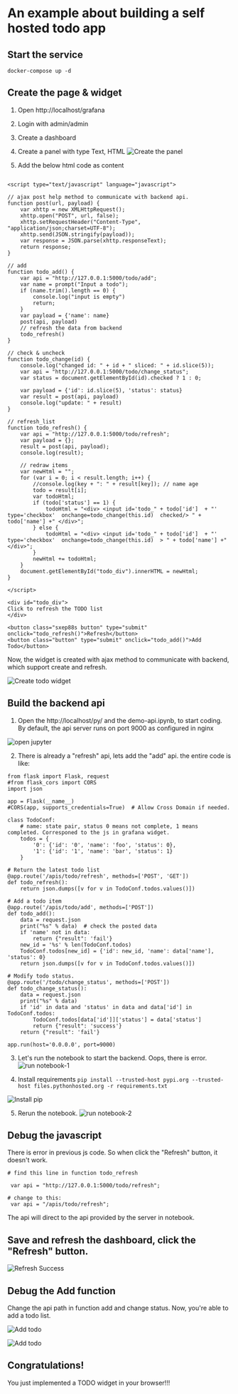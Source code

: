 
# An example about building a self hosted todo app



## Start the service

```
docker-compose up -d
```


## Create the page & widget

1. Open http://localhost/grafana
2. Login with admin/admin
3. Create a dashboard
4. Create a panel with type Text, HTML
![Create the panel](imgs/create-page.jpg)

5. Add the below html code as content

```

<script type="text/javascript" language="javascript">

// ajax post help method to communicate with backend api.
function post(url, payload) {
    var xhttp = new XMLHttpRequest();
    xhttp.open("POST", url, false);
    xhttp.setRequestHeader("Content-Type", "application/json;charset=UTF-8");
    xhttp.send(JSON.stringify(payload));
    var response = JSON.parse(xhttp.responseText);
    return response;
}

// add
function todo_add() {
    var api = "http://127.0.0.1:5000/todo/add";
    var name = prompt("Input a todo");
    if (name.trim().length == 0) {
        console.log("input is empty")
        return;
    }
    var payload = {'name': name}
    post(api, payload)
    // refresh the data from backend
    todo_refresh()
}

// check & uncheck
function todo_change(id) {
    console.log("changed id: " + id + " sliced: " + id.slice(5));
    var api = "http://127.0.0.1:5000/todo/change_status";
    var status = document.getElementById(id).checked ? 1 : 0;

    var payload = {'id': id.slice(5), 'status': status}
    var result = post(api, payload)
    console.log("update: " + result)
}

// refresh_list
function todo_refresh() {
    var api = "http://127.0.0.1:5000/todo/refresh";
    var payload = {};
    result = post(api, payload);
    console.log(result);

    // redraw items
    var newHtml = "";
    for (var i = 0; i < result.length; i++) {
        //console.log(key + ": " + result[key]); // name age
        todo = result[i];
        var todoHtml;
        if (todo['status'] == 1) {
            todoHtml = "<div> <input id='todo_" + todo['id']  + "' type='checkbox'  onchange=todo_change(this.id)  checked/> " + todo['name'] +" </div>";
        } else {
            todoHtml = "<div> <input id='todo_" + todo['id']  + "' type='checkbox'  onchange=todo_change(this.id)  > " + todo['name'] +" </div>";
        }
        newHtml += todoHtml;
    }
    document.getElementById("todo_div").innerHTML = newHtml;
}

</script>

<div id="todo_div">
Click to refresh the TODO list
</div>

<button class="sxep88s button" type="submit" onclick="todo_refresh()">Refresh</button>
<button class="button" type="submit" onclick="todo_add()">Add Todo</button>

```

Now, the widget is created with ajax method to communicate with backend, which support create and refresh.

![Create todo widget](imgs/create-todo-widget.jpg)


## Build the backend api

1. Open the http://localhost/py/ and the demo-api.ipynb, to start coding. By default, the api server runs on port 9000 as configured in nginx

![open jupyter](imgs/open-jupyter.jpg)

2. There is already a "refresh" api, lets add the "add" api. the entire code is like:
```
from flask import Flask, request
#from flask_cors import CORS
import json

app = Flask(__name__)
#CORS(app, supports_credentials=True)  # Allow Cross Domain if needed.

class TodoConf:
    # name: state pair, status 0 means not complete, 1 means completed. Corresponed to the js in grafana widget.
    todos = {
        '0': {'id': '0', 'name': 'foo', 'status': 0},
        '1': {'id': '1', 'name': 'bar', 'status': 1}
    }

# Return the latest todo list
@app.route('/apis/todo/refresh', methods=['POST', 'GET'])
def todo_refresh():
    return json.dumps([v for v in TodoConf.todos.values()])

# Add a todo item
@app.route('/apis/todo/add', methods=['POST'])
def todo_add():
    data = request.json
    print("%s" % data)  # check the posted data
    if 'name' not in data:
        return {"result": 'fail'}
    new_id = '%s' % len(TodoConf.todos)
    TodoConf.todos[new_id] = {'id': new_id, 'name': data['name'], 'status': 0}
    return json.dumps([v for v in TodoConf.todos.values()])

# Modify todo status.
@app.route('/todo/change_status', methods=['POST'])
def todo_change_status():
    data = request.json
    print("%s" % data)
    if 'id' in data and 'status' in data and data['id'] in TodoConf.todos:
        TodoConf.todos[data['id']]['status'] = data['status']
        return {"result": 'success'}
    return {"result": 'fail'}

app.run(host='0.0.0.0', port=9000)

```

3. Let's run the notebook to start the backend. Oops, there is error.
![run notebook-1](imgs/run-notebook1.jpg)

4. Install requirements
`pip install --trusted-host pypi.org --trusted-host files.pythonhosted.org -r requirements.txt `

![Install pip](imgs/install-pip.jpg)

5. Rerun the notebook.
![run notebook-2](imgs/run-notebook2.jpg)

## Debug the javascript
There is error in previous js code. So when click the "Refresh" button, it doesn't work.


```
# find this line in function todo_refresh

 var api = "http://127.0.0.1:5000/todo/refresh";

# change to this:
 var api = "/apis/todo/refresh";

```

The api will direct to the api provided by the server in notebook.

## Save and refresh the dashboard, click the "Refresh" button.

![Refresh Success](imgs/fresh-todo-success.jpg)


## Debug the Add function

Change the api path in function add and change status. Now, you're able to add a todo list.

![Add todo](imgs/add-a-todo.jpg)

![Add todo](imgs/todo-added.jpg)

## Congratulations!

You just implemented a TODO widget in your browser!!!





